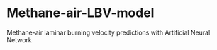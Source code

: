 # Methane-air-LBV-model
Methane-air laminar burning velocity predictions with Artificial Neural Network

